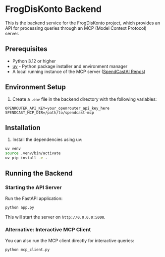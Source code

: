 # FrogDisKonto Backend

This is the backend service for the FrogDisKonto project, which provides an API for processing queries through an MCP (Model Context Protocol) server.

## Prerequisites

- Python 3.12 or higher
- [uv](https://github.com/astral-sh/uv) - Python package installer and environment manager
- A local running instance of the MCP server ([SpendCastAI Repos](https://github.com/spendcastai/))

## Environment Setup

1. Create a `.env` file in the backend directory with the following variables:

```
OPENROUTER_API_KEY=your_openrouter_api_key_here
SPENDCAST_MCP_DIR=/path/to/spendcast-mcp
```

## Installation

1. Install the dependencies using uv:

```bash
uv venv
source .venv/bin/activate
uv pip install -e .
```

## Running the Backend

### Starting the API Server

Run the FastAPI application:

```bash
python app.py
```

This will start the server on `http://0.0.0.0:5000`.

### Alternative: Interactive MCP Client

You can also run the MCP client directly for interactive queries:

```bash
python mcp_client.py
```
